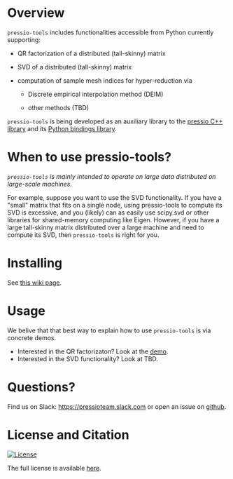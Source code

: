 
# Overview

`pressio-tools` includes functionalities accessible from Python currently supporting:

- QR factorization of a distributed (tall-skinny) matrix

- SVD of a distributed (tall-skinny) matrix

- computation of sample mesh indices for hyper-reduction via

	- Discrete empirical interpolation method (DEIM)

	- other methods (TBD)

`pressio-tools` is being developed as an auxiliary library to the [pressio C++ library](https://pressio.github.io/pressio/html/index.html) and its [Python bindings library](https://pressio.github.io/pressio4py/html/index.html).

# When to use pressio-tools?

*`pressio-tools` is mainly intended to operate on large data distributed on large-scale machines.*

For example, suppose you want to use the SVD functionality. If you have a "small" matrix that fits on a single node, using pressio-tools to compute its SVD is excessive, and you (likely) can as easily use scipy.svd or other libraries for shared-memory computing like Eigen.
However, if you have a large tall-skinny matrix distributed over a large machine and need to compute its SVD, then `pressio-tools` is right for you.

# Installing
See [this wiki page](https://github.com/Pressio/pressio-tools/wiki/Requirements-and-installation).

# Usage

We belive that that best way to explain how to use `pressio-tools` is via concrete demos.

- Interested in the QR factorizaton? Look at the [demo](https://github.com/Pressio/pressio-tools/blob/master/demos/qr.py).
- Interested in the SVD functionality? Look at TBD.

# Questions?
Find us on Slack: https://pressioteam.slack.com or open an issue on [github](https://github.com/Pressio/pressio-tools).

# License and Citation
[![License](https://img.shields.io/badge/License-BSD%203--Clause-blue.svg)](https://opensource.org/licenses/BSD-3-Clause)

The full license is available [here](https://pressio.github.io/various/license/).
